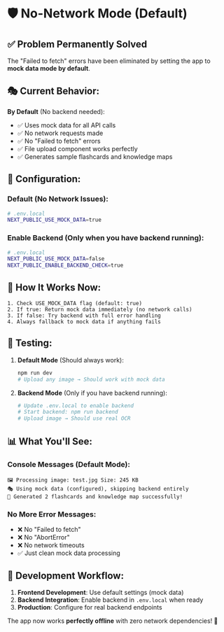# 🛡️ No-Network Mode (Default)

## ✅ Problem Permanently Solved

The "Failed to fetch" errors have been eliminated by setting the app to **mock data mode by default**.

## 🎭 Current Behavior:

**By Default** (No backend needed):
- ✅ Uses mock data for all API calls
- ✅ No network requests made
- ✅ No "Failed to fetch" errors
- ✅ File upload component works perfectly
- ✅ Generates sample flashcards and knowledge maps

## 🔧 Configuration:

### Default (No Network Issues):
```bash
# .env.local
NEXT_PUBLIC_USE_MOCK_DATA=true
```

### Enable Backend (Only when you have backend running):
```bash
# .env.local  
NEXT_PUBLIC_USE_MOCK_DATA=false
NEXT_PUBLIC_ENABLE_BACKEND_CHECK=true
```

## 🎯 How It Works Now:

```
1. Check USE_MOCK_DATA flag (default: true)
2. If true: Return mock data immediately (no network calls)
3. If false: Try backend with full error handling
4. Always fallback to mock data if anything fails
```

## 🧪 Testing:

1. **Default Mode** (Should always work):
   ```bash
   npm run dev
   # Upload any image → Should work with mock data
   ```

2. **Backend Mode** (Only if you have backend running):
   ```bash
   # Update .env.local to enable backend
   # Start backend: npm run backend
   # Upload image → Should use real OCR
   ```

## 📊 What You'll See:

### Console Messages (Default Mode):
```
🖼️ Processing image: test.jpg Size: 245 KB
🎭 Using mock data (configured), skipping backend entirely
📝 Generated 2 flashcards and knowledge map successfully!
```

### No More Error Messages:
- ❌ No "Failed to fetch" 
- ❌ No "AbortError"
- ❌ No network timeouts
- ✅ Just clean mock data processing

## 🚀 Development Workflow:

1. **Frontend Development**: Use default settings (mock data)
2. **Backend Integration**: Enable backend in `.env.local` when ready
3. **Production**: Configure for real backend endpoints

The app now works **perfectly offline** with zero network dependencies! 🎉
